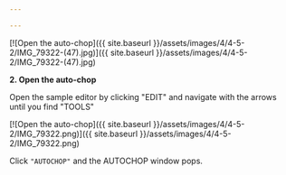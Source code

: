 ```yaml
---

---
```


[![Open the auto-chop]({{ site.baseurl }}/assets/images/4/4-5-2/IMG_79322-(47).jpg)]({{
site.baseurl }}/assets/images/4/4-5-2/IMG_79322-(47).jpg)

**2. Open the auto-chop**

Open the sample editor by clicking "EDIT" and navigate with the arrows until you find "TOOLS"

[![Open the auto-chop]({{ site.baseurl }}/assets/images/4/4-5-2/IMG_79322.png)]({{
site.baseurl }}/assets/images/4/4-5-2/IMG_79322.png)

Click `"AUTOCHOP"` and the AUTOCHOP window pops.

